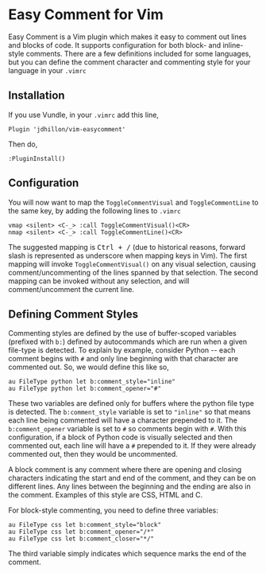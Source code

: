 # Easy Comment for Vim

Easy Comment is a Vim plugin which makes it easy to comment out lines and
blocks of code. It supports configuration for both block- and inline-style
comments. There are a few definitions included for some languages, but you can
define the comment character and commenting style for your language in your
`.vimrc`

## Installation

If you use Vundle, in your `.vimrc` add this line,

    Plugin 'jdhillon/vim-easycomment'

Then do,

    :PluginInstall()


## Configuration

You will now want to map the `ToggleCommentVisual` and `ToggleCommentLine` to
the same key, by adding the following lines to `.vimrc`

    vmap <silent> <C-_> :call ToggleCommentVisual()<CR>
    nmap <silent> <C-_> :call ToggleCommentLine()<CR>

The suggested mapping is <kbd>Ctrl + /</kbd> (due to historical reasons, 
forward slash is represented as underscore when mapping keys in Vim). The first
mapping will invoke `ToggleCommentVisual()` on any visual selection, causing
comment/uncommenting of the lines spanned by that selection. The second mapping
can be invoked without any selection, and will comment/uncomment the current
line.

## Defining Comment Styles

Commenting styles are defined by the use of buffer-scoped variables (prefixed
with `b:`) defined by autocommands which are run when a given file-type is
detected. To explain by example, consider Python -- each comment begins with
`#` and only line beginning with that character are commented out. So, we would
define this like so,

    au FileType python let b:comment_style="inline"
    au FileType python let b:comment_opener="#"

These two variables are defined only for buffers where the python file type is
detected. The `b:comment_style` variable is set to `"inline"` so that means
each line being commented will have a character prepended to it. The 
`b:comment_opener` variable is set to `#` so comments begin with `#`. With this
configuration, if a block of Python code is visually selected and then
commented out, each line will have a `#` prepended to it. If they were already
commented out, then they would be uncommented.

A block comment is any comment where there are opening and closing characters
indicating the start and end of the comment, and they can be on different
lines. Any lines between the beginning and the ending are also in the comment.
Examples of this style are CSS, HTML and C.

For block-style commenting, you need to define three variables:

    au FileType css let b:comment_style="block"
    au FileType css let b:comment_opener="/*"
    au FileType css let b:comment_closer="*/"

The third variable simply indicates which sequence marks the end of the
comment.
